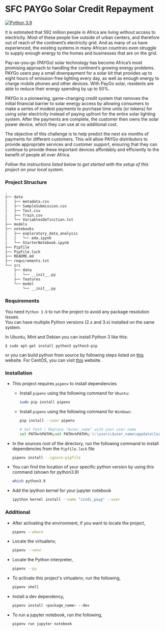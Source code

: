 # SFC PAYGo Solar Credit Repayment

[![Python 3.9](https://img.shields.io/badge/python-3.9-blue.svg)](https://www.python.org/downloads/release/python-390/)

It is estimated that 592 million people in Africa are living without access to electricity. Most of these people live
outside of urban centers, and therefore out of reach of the continent’s electricity grid. And as many of us have
experienced, the existing systems in many African countries even struggle to supply enough energy to the homes and
businesses that are on the grid.

Pay-as-you-go (PAYGo) solar technology has become Africa’s most promising approach to handling the continent’s growing
energy problems. PAYGo users pay a small downpayment for a solar kit that provides up to eight hours of emission-free
lighting every day, as well as enough energy to charge mobile phones and other devices. With PayGo solar, residents are
able to reduce their energy spending by up to 50%.

PAYGo is a pioneering, game-changing credit system that removes the initial financial barrier to solar energy access by
allowing consumers to make a series of modest payments to purchase time units (or tokens) for using solar electricity
instead of paying upfront for the entire solar lighting system. After the payments are complete, the customer then owns
the solar power device, which they can use at no additional cost.

The objective of this challenge is to help predict the next six months of payments for different customers. This will
allow PAYGo distributors to provide appropriate services and customer support, ensuring that they can continue to
provide these important devices affordably and efficiently to the benefit of people all over Africa.

<i>Follow the instructions listed below to get started with the setup of this project on your local system.</i>

### Project Structure

```markdown
.
├── data
│   ├── metadata.csv
│   ├── SampleSubmission.csv
│   ├── Test.csv
│   ├── Train.csv
│   └── VariablesDefinition.txt
├── models
├── notebooks
│   ├── exploratory_data_analysis
│   │   └── eda.ipynb
│   └── StarterNotebook.ipynb
├── Pipfile
├── Pipfile.lock
├── README.md
├── requirements.txt
└── src
    ├── data
    │   └── __init__.py
    ├── features
    └── model
        └── __init__.py
```

### Requirements

You need `Python 3.9` to run the project to avoid any package resolution issues.  
You can have multiple Python versions (2.x and 3.x) installed on the same system.

In Ubuntu, Mint and Debian you can install Python 3 like this:

    $ sudo apt-get install python3 python3-pip

or you can build python from source by following steps listed on
[this](https://linuxize.com/post/how-to-install-python-3-9-on-ubuntu-20-04/#installing-python-39-on-ubuntu-with-apt)
website. For CentOS, you can visit [this](https://computingforgeeks.com/install-latest-python-on-centos-linux/) website.

### Installation

* This project requires `pipenv` to install dependencies
  * Install `pipenv` using the following command for `Ubuntu`:
    ```bash
    sudo pip install pipenv
    ```
    
  * Install `pipenv` using the following command for `Windows`:
    ```bash
    pip install --user pipenv
    
    # Set Path | Replace "$user_name" with your user name
    set PATH=%PATH%;set PATH=%PATH%;'c:\users\$user_name\appdata\local\programs\python\python39-32\Scripts'
    ```
  
* In the sources root of the directory, run the following command to install dependencies from the `Pipfile.lock` file
  ```bash
  pipenv install --ignore-pipfile
  ```
* You can find the location of your specific python version by using this command (shown for python3.9)
    ```bash
    which python3.9
    ```
* Add the ipython kernel for your jupyter notebook
  ```bash
  ipython kernel install --name "zindi_payg" --user
  ```

### Additional

* After activating the environment, if you want to locate the project,
    ```bash
    pipenv --where
    ```
* Locate the virtualenv,
    ```bash
    pipenv --venv
    ```
* Locate the Python interpreter,
  ```bash
  pipenv --py
   ```
* To activate this project's virtualenv, run the following,
  ```bash
  pipenv shell
  ```
* Install a dev dependency,
  ```bash
  pipenv install <package_name> --dev
  ```
* To run a jupyter notebook, run the following,
  ```bash
  pipenv run jupyter notebook
  ```

